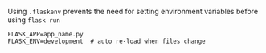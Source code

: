 Using `.flaskenv` prevents the need for setting environment variables before using `flask run`
```
FLASK_APP=app_name.py
FLASK_ENV=development  # auto re-load when files change
```

